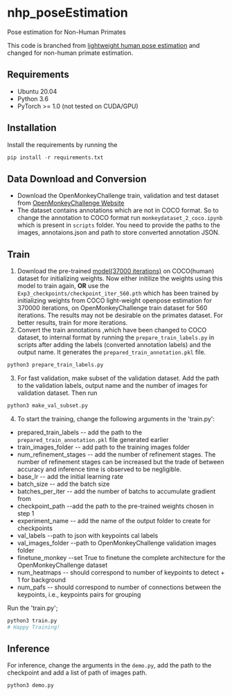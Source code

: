 # nhp_poseEstimation
Pose estimation for Non-Human Primates

This code is branched from [lightweight human pose estimation](https://github.com/Daniil-Osokin/lightweight-human-pose-estimation.pytorch) and changed for non-human primate estimation.

## Requirements
* Ubuntu 20.04
* Python 3.6
* PyTorch >= 1.0 (not tested on CUDA/GPU)

## Installation
Install the requirements by running the 
```python
pip install -r requirements.txt
```

## Data Download and Conversion
* Download the OpenMonkeyChallenge train, validation and test dataset from [OpenMonkeyChallenge Website](https://competitions.codalab.org/competitions/34342)
* The dataset contains annotations which are not in COCO format. So to change the annotation to COCO format run `monkeydataset_2_coco.ipynb` which is present in `scripts` folder. You need to provide the paths to the images, annotaions.json and path to store converted annotation JSON.


 ## Train
 1. Download the pre-trained [model(37000 iterations)](https://download.01.org/opencv/openvino_training_extensions/models/human_pose_estimation/checkpoint_iter_370000.pth) on COCO(human) dataset for initializing weights. Now either initilize the weights using this model to train again,
 **OR**
 use the `Exp3_checkpoints/checkpoint_iter_560.pth` which has been trained by initializing weights from COCO light-weight openpose estimation for 370000 iterations, on OpenMonkeyChallenge train dataset for 560 iterations. The results may not be desirable on the primates dataset. For better results, train for more iterations.
 2. Convert the train annotations ,which have been changed to COCO dataset, to internal format by running the
 `prepare_train_labels.py` in scripts after adding the labels (converted annotation labels) and the output name. It generates the `prepared_train_annotation.pkl` file.
 ```python
python3 prepare_train_labels.py
```
 3. For fast validation, make subset of the validation dataset. Add the path to the validation labels, output name and the number of images for validation dataset. Then run
 ```python
 python3 make_val_subset.py
 ```
 4. To start the training, change the following arguments in the 'train.py':
 
*  prepared_train_labels -- add the path to the `prepared_train_annotation.pkl` file generated earlier
*  train_images_folder -- add path to the training images folder
*  num_refinement_stages -- add the number of refinement stages. The number of refinement stages can be increased but the trade of between accuracy and inference time is observed to be negligible. 
*  base_lr -- add the initial learning rate
*  batch_size -- add the batch size
*  batches_per_iter -- add the number of batchs to accumulate gradient from
*  checkpoint_path --add the path to the pre-trained weights chosen in step 1
*  experiment_name -- add the name of the output folder to create for checkpoints
*  val_labels --path to json with keypoints cal labels
*  val_images_folder --path to OpenMonkeyChallenge validation images folder
*  finetune_monkey --set True to finetune the complete architecture for the OpenMonkeyChallenge dataset
*  num_heatmaps -- should correspond to number of keypoints to detect + 1 for background
*  num_pafs -- should correspond to number of connections between the keypoints, i.e., keypoints pairs for grouping

Run the 'train.py';

```python
python3 train.py
# Happy Training!
```

 ## Inference
 
 For inference, change the arguments in the `demo.py`, add the path to the checkpoint and add a list of path of images path.
```python
python3 demo.py
```
 
